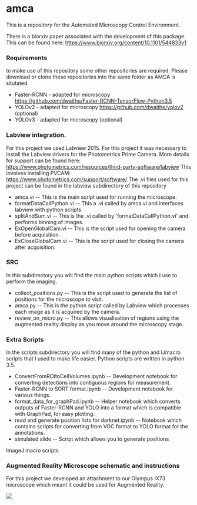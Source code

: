 # amca
This is a repository for the Automated Microscopy Control Environment.

There is a biorxiv paper associated with the development of this package. This can be found here:
https://www.biorxiv.org/content/10.1101/544833v1


### Requirements
to make use of this repository some other repositories are required. Please download or clone these repositories into the same folder as AMCA is situtated.
- Faster-RCNN - adapted for microscopy https://github.com/dwaithe/Faster-RCNN-TensorFlow-Python3.5
- YOLOv2 - adapted for microscopy https://github.com/dwaithe/yolov2 (optional)
- YOLOv3 - adapted for microscopy (optional)



### Labview integration. 
For this project we used Labview 2015. 
For this project it was necessary to install the Labview drivers for the Photometrics Prime Camera.
More details for support can be found here: https://www.photometrics.com/resources/third-party-software/labview
This involves installing PVCAM: https://www.photometrics.com/support/software/
The .vi files used for this project can be found in the labview subdirectory of this repository
- amca.vi -- This is the main script used for running the microscope.
- formatDataCallPython.vi -- This a .vi called by amca.vi and interfaces labview with python scripts
- splitAndSum.vi -- This is the .vi called by 'formatDataCallPython.vi' and performs binning of images.
- ExOpenGlobalCam.vi -- This is the script used for opening the camera before acquisition.
- ExCloseGlobalCam.vi -- This is the script used for closing the camera after acquisition.


### SRC
In this subdirectory you will find the main python scripts which I use to perform the imaging.
- collect_positions.py -- This is the script used to generate the list of positions for the microscope to visit.
- amca.py -- This is the python script called by Labview which processes each image as it is acquired by the camera.
- review_on_micro.py -- This allows visualisation of regions using the augmented reality display as you move around the microscopy stage.


### Extra Scripts
In the scripts subdirectory you will find many of the python and IJmacro scripts that I used to make life easier.
Python scripts are written in python 3.5.

- ConvertFromROItoCellVolumes.ipynb -- Development notebook for converting detections into contiguous regions for measurement.
- Faster-RCNN to SORT format.ipynb -- Development notebook for various things.
- format_data_for_graphPad.ipynb -- Helper notebook which converts outputs of Faster-RCNN and YOLO into a format which is compatible with GraphPad, for easy plotting.
- read and generate position lists for darknet.ipynb -- Notebook which contains scripts for converting from VOC format to YOLO format for the annotations.
- simulated slide -- Script which allows you to generate positions 

ImageJ macro scripts


### Augmented Reality Microscope schematic and instructions
For this project we developed an attachment to our Olympus IX73 microscope which meant it could be used for Augmented Reality.

![](augmented_reality_microscope/gif_augmented_reality.gif)


